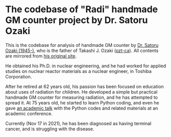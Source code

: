 # The codebase of "Radi" handmade GM counter project by Dr. Satoru Ozaki

This is the codebase for analysis of handmade GM counter by [Dr. Satoru Ozaki (1945-)](https://acaddb.com/articles/authors/13148862), who is the father of Takashi J. Ozaki ([ozt-ca](https://github.com/ozt-ca/)). All contents are mirrored from [his original site](https://www.radi-edu.jp/category/experiment).

He obtained his Ph.D. in nuclear engineering, and he had worked for applied studies on nuclear reactor materials as a nuclear engineer, in Toshiba Corporation.

After he retired at 62 years old, his passion has been focused on education about uses of radiation for children. He developed a simple but practical handmade GM counter for measuring radiation, and he has attempted to spread it. At 75 years old, he started to learn Python coding, and even he gave [an academic talk](https://www.jstage.jst.go.jp/article/happyokai/1/0/1_81/_article/-char/ja/) with the Python codes and related materials at an academic conference.

Currently (Nov 17 in 2021), he has been diagnosed as having terminal cancer, and is struggling with the disease.

